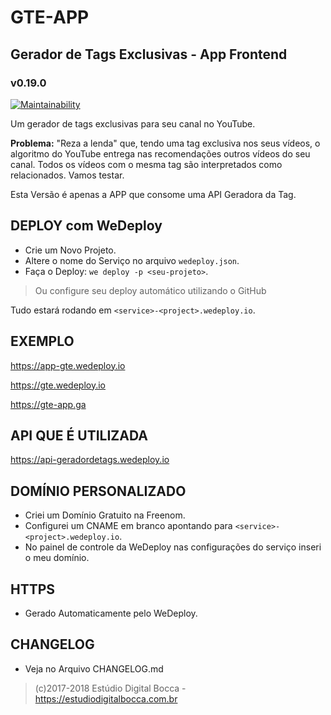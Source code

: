 # GTE-APP

## Gerador de Tags Exclusivas - App Frontend

### v0.19.0

[![Maintainability](https://api.codeclimate.com/v1/badges/6acf83274edb76dfe6c7/maintainability)](https://codeclimate.com/github/digitalbocca/gte-app/maintainability)

Um gerador de tags exclusivas para seu canal no YouTube.

**Problema:** "Reza a lenda" que, tendo uma tag exclusiva nos seus vídeos, o algoritmo do YouTube entrega nas recomendações outros vídeos do seu canal. Todos os vídeos com o mesma tag são interpretados como relacionados. Vamos testar.

Esta Versão é apenas a APP que consome uma API Geradora da Tag.

## DEPLOY com WeDeploy

- Crie um Novo Projeto.
- Altere o nome do Serviço no arquivo `wedeploy.json`.
- Faça o Deploy: `we deploy -p <seu-projeto>`.

> Ou configure seu deploy automático utilizando o GitHub

Tudo estará rodando em `<service>-<project>.wedeploy.io`.

## EXEMPLO

<https://app-gte.wedeploy.io>

<https://gte.wedeploy.io>

<https://gte-app.ga>

## API QUE É UTILIZADA

<https://api-geradordetags.wedeploy.io>

## DOMÍNIO PERSONALIZADO

- Criei um Domínio Gratuito na Freenom.
- Configurei um CNAME em branco apontando para `<service>-<project>.wedeploy.io`.
- No painel de controle da WeDeploy nas configurações do serviço inseri o meu domínio.

## HTTPS

- Gerado Automaticamente pelo WeDeploy.

## CHANGELOG

- Veja no Arquivo CHANGELOG.md

>(c)2017-2018 Estúdio Digital Bocca - <https://estudiodigitalbocca.com.br>